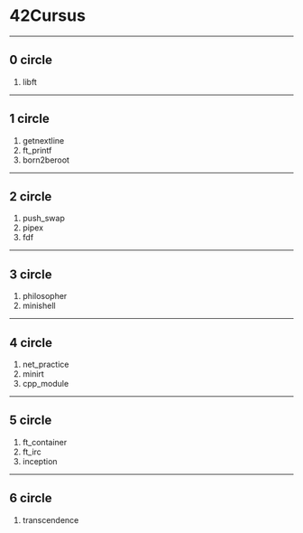 # 42Cursus
---
## 0 circle
1. libft
---
## 1 circle
1. getnextline
2. ft_printf
3. born2beroot
---
## 2 circle
1. push_swap
2. pipex
3. fdf
---
## 3 circle
1. philosopher
2. minishell
---
## 4 circle
1. net_practice
2. minirt
3. cpp_module
---
## 5 circle
1. ft_container
2. ft_irc
3. inception
---
## 6 circle
1. transcendence
